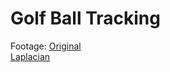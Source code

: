 # Golf Ball Tracking

Footage:
[Original](https://youtu.be/rAFL6Jns1K8)
<br />
[Laplacian](https://youtu.be/iNB1BibpbBg)

